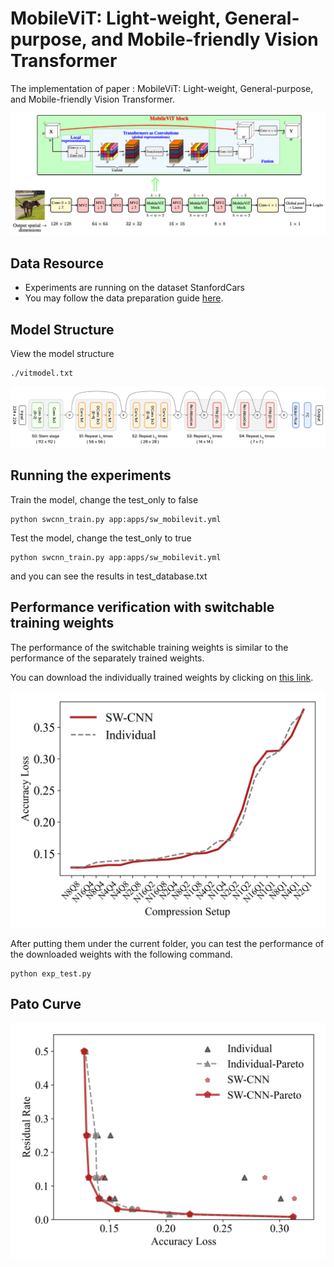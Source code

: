 # MobileViT: Light-weight, General-purpose, and Mobile-friendly Vision Transformer

The implementation of paper : MobileViT: Light-weight, General-purpose, and Mobile-friendly Vision Transformer.

![img3](../assets/img/mobilevit.png)

## Data Resource
* Experiments are running on the dataset StanfordCars
* You may follow the data preparation guide [here](https://ai.stanford.edu/~jkrause/cars/car_dataset.html).
  
## Model Structure
View the model structure
```
./vitmodel.txt
```
![img2](../assets/img/mobilevit-fig.png)

## Running the experiments
Train the model, change the test_only to false
```
python swcnn_train.py app:apps/sw_mobilevit.yml
```
Test the model, change the test_only to true
```
python swcnn_train.py app:apps/sw_mobilevit.yml
```
and you can see the results in test_database.txt

## Performance verification with switchable training weights
The performance of the switchable training weights is similar to the performance of the separately trained weights.

You can download the individually trained weights by clicking on [this link](https://drive.google.com/drive/folders/1OpOKmq9NlQYfVdYPRbQ2FX-XURvnZQCW?usp=sharing).

![img4](../assets/img/mobilevit-results.png)

After putting them under the current folder, you can test the performance of the downloaded weights with the following command.
```
python exp_test.py
```

## Pato Curve

![img5](../assets/img/parto.png)